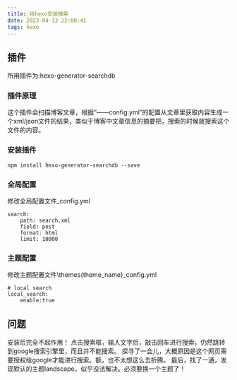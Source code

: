 ```yaml
---
title: 给hexo安装搜索
date: 2023-04-13 22:00:41
tags: hexo
---
```


## 插件
所用插件为:hexo-generator-searchdb

### 插件原理
这个插件会扫描博客文章，根据“——config.yml”的配置从文章里获取内容生成一个xml/json文件的结果，类似于博客中文章信息的摘要把，搜索的时候就搜索这个文件的内容。

### 安装插件
`npm install hexo-generator-searchdb --save`

### 全局配置
修改全局配置文件_config.yml
```
search:
    path: search.xml
    field: post
    format: html
    limit: 10000
```

### 主题配置
修改主题配置文件\themes\{theme_name}\_config.yml
```
# local search
local_search:
    enable:true
```

## 问题
安装后完全不起作用！
点击搜索框，输入文字后，敲击回车进行搜索，仍然跳转到google搜索引擎里，而且并不能搜索。
探寻了一会儿，大概原因是这个网页需要授权给google才能进行搜索。额，也不太想这么去折腾。
最后，找了一通，发现默认的主题landscape，似乎没法解决。必须要换一个主题了！